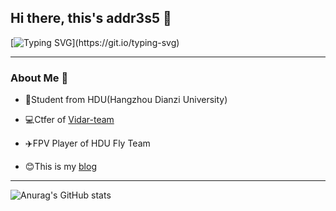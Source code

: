 ## Hi there, this's addr3s5 👋

[![Typing SVG](https://readme-typing-svg.demolab.com?font=Fira+Code&pause=1000&random=false&width=435&lines=Hello!;Welcome+to+my+Github!)](https://git.io/typing-svg)

---
### About Me 👋
- :school:Student from HDU(Hangzhou Dianzi University)

- :computer:Ctfer of [Vidar-team](https://vidar.club/)

- :airplane:FPV Player of HDU Fly Team
- :blush:This is my [blog](http://addr3s5.top)
---
![Anurag's GitHub stats](https://github-readme-stats.vercel.app/api?username=addr3s5)
<!--
**addr3s5/addr3s5** is a ✨ _special_ ✨ repository because its `README.md` (this file) appears on your GitHub profile.

Here are some ideas to get you started:

- 🔭 I’m currently working on ...
- 🌱 I’m currently learning ...
- 👯 I’m looking to collaborate on ...
- 🤔 I’m looking for help with ...
- 💬 Ask me about ...
- 📫 How to reach me: ...
- 😄 Pronouns: ...
- ⚡ Fun fact: ...
-->
